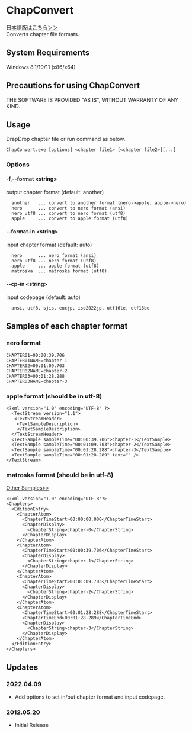﻿
# ChapConvert
[日本語版はこちら＞＞](./Readme.ja.md)  
Converts chapter file formats.

## System Requirements
Windows 8.1/10/11 (x86/x64)

## Precautions for using ChapConvert
THE SOFTWARE IS PROVIDED "AS IS", WITHOUT WARRANTY OF ANY KIND.

## Usage
DrapDrop chapter file or run command as below.

```
ChapConvert.exe [options] <chapter file1> [<chapter file2>][...]
```

### Options
#### -f,--format &lt;string&gt;  
  output chapter format (default: another)
  ```
    another   ... convert to another format (nero->apple, apple->nero)
    nero      ... convert to nero format (ansi)
    nero_utf8 ... convert to nero format (utf8)
    apple     ... convert to apple format (utf8)
  ```

#### --format-in &lt;string&gt;  
  input chapter format (default: auto)
  ```
    nero      ... nero format (ansi)
    nero_utf8 ... nero format (utf8)
    apple     ... apple format (utf8)
    matroska  ... matroska format (utf8)
  ```

#### --cp-in &lt;string&gt;  
   input codepage (default: auto)
  ```
    ansi, utf8, sjis, eucjp, iso2022jp, utf16le, utf16be
  ```


## Samples of each chapter format
### nero format  
```
CHAPTER01=00:00:39.706
CHAPTER01NAME=chapter-1
CHAPTER02=00:01:09.703
CHAPTER02NAME=chapter-2
CHAPTER03=00:01:28.288
CHAPTER03NAME=chapter-3
```

### apple format (should be in utf-8)  
```
<?xml version="1.0" encoding="UTF-8" ?>
  <TextStream version="1.1">
   <TextStreamHeader>
    <TextSampleDescription>
    </TextSampleDescription>
  </TextStreamHeader>
  <TextSample sampleTime="00:00:39.706">chapter-1</TextSample>
  <TextSample sampleTime="00:01:09.703">chapter-2</TextSample>
  <TextSample sampleTime="00:01:28.288">chapter-3</TextSample>
  <TextSample sampleTime="00:01:28.289" text="" />
</TextStream>
```

### matroska format (should be in utf-8)  
[Other Samples&gt;&gt;](https://github.com/nmaier/mkvtoolnix/blob/master/examples/example-chapters-1.xml)
```
<?xml version="1.0" encoding="UTF-8"?>
<Chapters>
  <EditionEntry>
    <ChapterAtom>
      <ChapterTimeStart>00:00:00.000</ChapterTimeStart>
      <ChapterDisplay>
        <ChapterString>chapter-0</ChapterString>
      </ChapterDisplay>
    </ChapterAtom>
    <ChapterAtom>
      <ChapterTimeStart>00:00:39.706</ChapterTimeStart>
      <ChapterDisplay>
        <ChapterString>chapter-1</ChapterString>
      </ChapterDisplay>
    </ChapterAtom>
    <ChapterAtom>
      <ChapterTimeStart>00:01:09.703</ChapterTimeStart>
      <ChapterDisplay>
        <ChapterString>chapter-2</ChapterString>
      </ChapterDisplay>
    </ChapterAtom>
    <ChapterAtom>
      <ChapterTimeStart>00:01:28.288</ChapterTimeStart>
      <ChapterTimeEnd>00:01:28.289</ChapterTimeEnd>
      <ChapterDisplay>
        <ChapterString>chapter-3</ChapterString>
      </ChapterDisplay>
    </ChapterAtom>
  </EditionEntry>
</Chapters>
```

## Updates
### 2022.04.09
- Add options to set in/out chapter format and input codepage.

### 2012.05.20
- Initial Release
